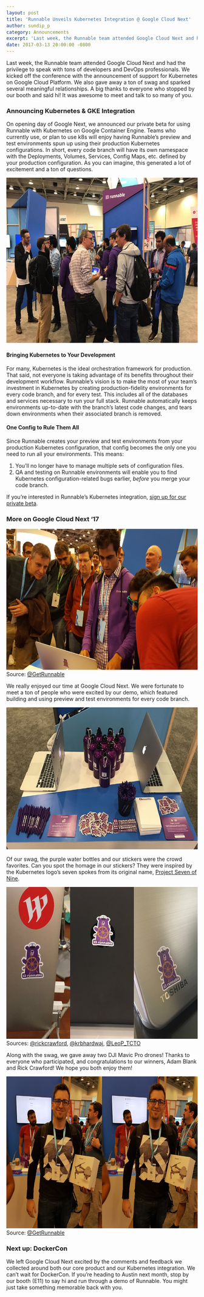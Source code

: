 ```yaml
---
layout: post
title: 'Runnable Unveils Kubernetes Integration @ Google Cloud Next'
author: sundip_p
category: Announcements
excerpt: 'Last week, the Runnable team attended Google Cloud Next and had the privilege to speak with tons of developers and DevOps professionals. We kicked off the conference with the announcement of support for Kubernetes on Google Cloud Platform. We also gave away a ton of swag and sparked several meaningful relationships. A big thanks to everyone who stopped by our booth and said hi! It was awesome to meet and talk to so many of you.'
date: 2017-03-13 20:00:00 -0800
---
```


Last week, the Runnable team attended Google Cloud Next and had the privilege to speak with tons of developers and DevOps professionals. We kicked off the conference with the announcement of support for Kubernetes on Google Cloud Platform. We also gave away a ton of swag and sparked several meaningful relationships. A big thanks to everyone who stopped by our booth and said hi! It was awesome to meet and talk to so many of you.

### Announcing Kubernetes & GKE Integration

On opening day of Google Next, we announced our private beta for using Runnable with Kubernetes on Google Container Engine. Teams who currently use, or plan to use k8s will enjoy having Runnable’s preview and test environments spun up using their production Kubernetes configurations.  In short, every code branch will have its own namespace with the Deployments, Volumes, Services, Config Maps, etc. defined by your production configuration. As you can imagine, this generated a lot of excitement and a ton of questions.

<img src="images/posts/cloud-next-booth.jpg" width="660" height="435">

#### Bringing Kubernetes to Your Development

For many, Kubernetes is the ideal orchestration framework for production. That said, not everyone is taking advantage of its benefits throughout their development workflow. Runnable’s vision is to make the most of your team’s investment in Kubernetes by creating production-fidelity environments for every code branch, and for every test. This includes all of the databases and services necessary to run your full stack. Runnable automatically keeps environments up-to-date with the branch’s latest code changes, and tears down environments when their associated branch is removed.

#### One Config to Rule Them All

Since Runnable creates your preview and test environments from your production Kubernetes configuration, that config becomes the only one you need to run all your environments. This means:

1. You’ll no longer have to manage multiple sets of configuration files.
2. QA and testing on Runnable environments will enable you to find Kubernetes configuration-related bugs earlier, *before* you merge your code branch.

If you’re interested in Runnable’s Kubernetes integration, [sign up for our private beta](https://runnable.com/google).

### More on Google Cloud Next ‘17

<p class="caption"><img src="images/posts/cloud-next-demo.jpg" width="660" height="371">Source: <a href="https://twitter.com/GetRunnable/status/841425415185059840/photo/1">@GetRunnable</a></p>

We really enjoyed our time at Google Cloud Next. We were fortunate to meet a ton of people who were excited by our demo, which featured building and using preview and test environments for every code branch.

<img src="images/posts/cloud-next-swag.jpg" width="660" height="374">

Of our swag, the purple water bottles and our stickers were the crowd favorites. Can you spot the homage in our stickers? They were inspired by the Kubernetes logo’s seven spokes from its original name, [Project Seven of Nine](https://cloudplatform.googleblog.com/2016/07/from-Google-to-the-world-the-Kubernetes-origin-story.html).

<p class="caption"><img src="images/posts/cloud-next-stickers.jpg" width="660" height="400">Sources: <a href="https://twitter.com/rickcrawford/status/840255088362889217">@rickcrawford</a>, <a href="https://twitter.com/krbhardwaj/status/840339500857405440">@krbhardwaj</a>, <a href="https://twitter.com/LeoP_TCTO/status/840333431506534400">@LeoP_TCTO</a></p>

Along with the swag, we gave away two DJI Mavic Pro drones! Thanks to everyone who participated, and congratulations to our winners, Adam Blank and Rick Crawford! We hope you both enjoy them!

<p class="caption"><img src="images/posts/cloud-next-drones.jpg" width="660" height="400">Source: <a href="https://twitter.com/GetRunnable/status/841425415185059840/photo/1">@GetRunnable</a></p>

### Next up: DockerCon

We left Google Cloud Next excited by the comments and feedback we collected around both our core product and our Kubernetes integration. We can’t wait for DockerCon. If you’re heading to Austin next month, stop by our booth (E11) to say hi and run through a demo of Runnable. You might just take something memorable back with you.
